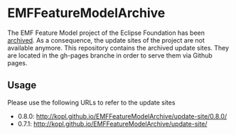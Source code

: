 # EMFFeatureModelArchive
The EMF Feature Model project of the Eclipse Foundation has been [archived](http://archive.eclipse.org/archived_projects/featuremodel.tgz). As a consequence, the update sites of the project are not available anymore. This repository contains the archived update sites. They are located in the gh-pages branche in order to serve them via Github pages.

## Usage
Please use the following URLs to refer to the update sites
* 0.8.0: http://kopl.github.io/EMFFeatureModelArchive/update-site/0.8.0/
* 0.7.1: http://kopl.github.io/EMFFeatureModelArchive/update-site/
